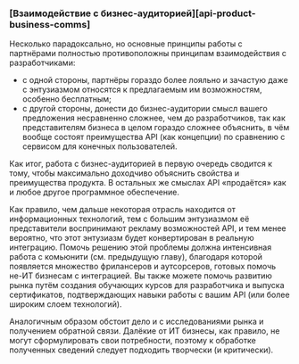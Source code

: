 ### [Взаимодействие с бизнес-аудиторией][api-product-business-comms]

Несколько парадоксально, но основные принципы работы с партнёрами полностью противоположны принципам взаимодействия с разработчиками:
  * с одной стороны, партнёры гораздо более лояльно и зачастую даже с энтузиазмом относятся к предлагаемым им возможностям, особенно бесплатным;
  * с другой стороны, донести до бизнес-аудитории смысл вашего предложения несравненно сложнее, чем до разработчиков, так как представителям бизнеса в целом гораздо сложнее объяснить, в чём вообще состоят преимущества API (как концепции) по сравнению с сервисом для конечных пользователей.

Как итог, работа с бизнес-аудиторией в первую очередь сводится к тому, чтобы максимально доходчиво объяснить свойства и преимущества продукта. В остальных же смыслах API «продаётся» как и любое другое программное обеспечение.

Как правило, чем дальше некоторая отрасль находится от информационных технологий, тем с большим энтузиазмом её представители воспринимают рекламу возможностей API, и тем менее вероятно, что этот энтузиазм будет конвертирован в реальную интеграцию. Помочь решению этой проблемы должна интенсивная работа с комьюнити (см. предыдущую главу), благодаря которой появляется множество фрилансеров и аутсорсеров, готовых помочь не-ИТ бизнесам с интеграцией. Вы также можете помочь развитию рынка путём создания обучающих курсов для разработчика и выпуска сертификатов, подтверждающих навыки работы с вашим API (или более широким слоем технологий).

Аналогичным образом обстоит дело и с исследованиями рынка и получением обратной связи. Далёкие от ИТ бизнесы, как правило, не могут сформулировать свои потребности, поэтому к обработке полученных сведений следует подходить творчески (и критически).